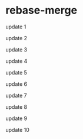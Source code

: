 # rebase-merge

update 1

update 2

update 3

update 4

update 5

update 6

update 7

update 8

update 9

update 10
